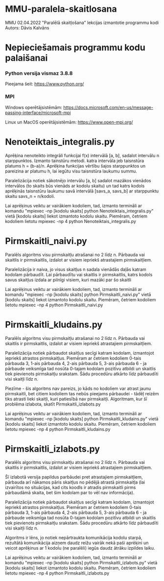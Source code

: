 # MMU-paralela-skaitlosana

MMU 02.04.2022 "Paralēlā skaitļošana" lekcijas izmantotie programmu kodi
Autors: Dāvis Kalvāns

# Nepieciešamais programmu kodu palaišanai

### Python versija vismaz 3.8.8
Pieejama šeit: https://www.python.org/

### MPI
Windows operētājsistēmām: https://docs.microsoft.com/en-us/message-passing-interface/microsoft-mpi

Linux un MacOS operētājsistēmām: https://www.open-mpi.org/

# Nenoteiktais_integralis.py

Aprēķina nenoteikto integrāli funkcijai f(x) intervālā [a, b], sadalot intervālu n starppunktos.
Izmanto tainstūru metodi. katra intervāla jeb taisnstūra platums h = (b-a)/n.
Aprēķina funkcijas vērtību šajos starppunktos un pareizina ar platumu h, lai iegūtu
visu taisnstūra laukumu summu.

Paralelizācija notiek sākotnējo intervālu [a, b] sadalot mazākos vienādos intervālos
(to skaits būs vienāds ar kodolu skaitu) un tad katrs kodols aprēķinās
taisnstūru laukumu savā intervālā [savs_a, savs_b] ar starppunktu skaitu savs_n = n/kodoli.

Lai aprēķinus veiktu ar vairākiem kodoliem, tad, izmanto termināli ar komandu
"mpiexec -np [kodolu skaits] python Nenoteiktais_integralis.py"
vietā [kodolu skaits] liekot izmantoto kodolu skaitu.
Piemēram, četriem kodoliem lietotu mpiexec -np 4 python Nenoteiktais_integralis.py

# Pirmskaitli_naivi.py

Paralēls algoritms visu pirmskaitļu atrašanai no 2 līdz n.
Pārbauda vai skaitlis ir pirmskaitlis, izdalot ar visiem iepriekš
atrastajiem pirmskaitļiem.

Paralelizācija ir naiva, jo visus skaitļus n sadala vienādās daļās
katram kodolam pārbaudīt.
Lai pārbaudītu vai skaitlis ir pirmskaitlis, katrs kodols savus skaitļus 
izdala ar pilnīgi visiem, kuri mazāki par šo skaitli

Lai aprēķinus veiktu ar vairākiem kodoliem, tad, izmanto termināli ar komandu
"mpiexec -np [kodolu skaits] python Pirmskaitli_naivi.py"
vietā [kodolu skaits] liekot izmantoto kodolu skaitu.
Piemēram, četriem kodoliem lietotu mpiexec -np 4 python Pirmskaitli_naivi.py

# Pirmskaitli_kludains.py

Paralēls algoritms visu pirmskaitļu atrašanai no 2 līdz n.
Pārbauda vai skaitlis ir pirmskaitlis, izdalot ar visiem iepriekš
atrastajiem pirmskaitļiem.

Paralelizācija notiek pārbaudot skaitļus secīgi katram kodolam, 
izmantojot iepriekš atrastos pirmskaitļus.
Piemēram ar četriem kodoliem 0-tais pārbauda 3, 1-ais pārbauda 4,
2-ais pārbauda 5, 3-ais pārbauda 6 - ja pārbaude veiksmīga tad nosūta 0-tajam kodolam
pozitīvu atbildi un skaitlis tiek pievienots pirmskaitļu srakstam.
Šādu procedūru atkārto līdz pārbaudīti visi skaitļi līdz n.

Piezīme - šis algoritms nav pareizs, jo kāds no kodoliem var atrast jaunu
pirmskaitli, bet citiem kodoliem tas nebūs pieejams pārbaudei - tādēļ
reizēm tiks atrasti lieki skaitļi, kuri patiesībā nav pirmskaitļi.
Algoritmam, kur šī problēma izlabota, skatīt Pirmskaitli_izlabots.py

Lai aprēķinus veiktu ar vairākiem kodoliem, tad, izmanto termināli ar komandu
"mpiexec -np [kodolu skaits] python Pirmskaitli_kludains.py"
vietā [kodolu skaits] liekot izmantoto kodolu skaitu.
Piemēram, četriem kodoliem lietotu mpiexec -np 4 python Pirmskaitli_kludains.py

# Pirmskaitli_izlabots.py

Paralēls algoritms visu pirmskaitļu atrašanai no 2 līdz n.
Pārbauda vai skaitlis ir pirmskaitlis, izdalot ar visiem iepriekš
atrastajiem pirmskaitļiem.

Šī izlabotā versija papildus parbāudei pret atrastajiem pirmskaitļiem,
pārbauda arī nākamos pāris skaitļus no pēdējā atrastā pirmskaitļa (lai izvairītos
no situācijas, kad cits koodls ir atradis pirmskaitli pirms pārbaudāmā skaita, bet
šim kodolam par to vēl nav informācija).

Paralelizācija notiek pārbaudot skaitļus secīgi katram kodolam, 
izmantojot iepriekš atrastos pirmskaitļus.
Piemēram ar četriem kodoliem 0-tais pārbauda 3, 1-ais pārbauda 4,
2-ais pārbauda 5, 3-ais pārbauda 6 - ja pārbaude veiksmīga tad nosūta 0-tajam kodolam
pozitīvu atbildi un skaitlis tiek pievienots pirmskaitļu srakstam.
Šādu procedūru atkārto līdz pārbaudīti visi skaitļi līdz n.

Algoritms ir lēns, jo notiek nepārtraukta komunikācija kodolu starpā,
rezultātā komunikācija aizņem daudz reižu vairāk nekā paši aprēķini un
veicot aprēķinus ar 1 kodolu (ne paralēli) iegūs daudz ātrāku izpildes laiku.

Lai aprēķinus veiktu ar vairākiem kodoliem, tad, izmanto termināli ar komandu
"mpiexec -np [kodolu skaits] python Pirmskaitli_izlabots.py"
vietā [kodolu skaits] liekot izmantoto kodolu skaitu.
Piemēram, četriem kodoliem lietotu mpiexec -np 4 python Pirmskaitli_izlabots.py
